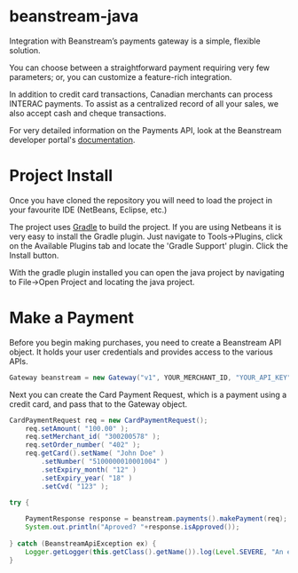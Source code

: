 beanstream-java
===============

Integration with Beanstream’s payments gateway is a simple, flexible solution.

You can choose between a straightforward payment requiring very few parameters; or, you can customize a feature-rich integration.

In addition to credit card transactions, Canadian merchants can process INTERAC payments. To assist as a centralized record of all your sales, we also accept cash and cheque transactions.

For very detailed information on the Payments API, look at the Beanstream developer portal's [documentation](http://developer.beanstream.com/documentation/take-payments/purchases-pre-authorizations/).

# Project Install
Once you have cloned the repository you will need to load the project in your favourite IDE (NetBeans, Eclipse, etc.)

The project uses [Gradle](http://www.gradle.org/) to build the project. If you are using Netbeans it is very easy to install the Gradle plugin. Just navigate to Tools->Plugins, click on the Available Plugins tab and locate the 'Gradle Support' plugin. Click the Install button.

With the gradle plugin installed you can open the java project by navigating to File->Open Project and locating the java project. 


# Make a Payment
Before you begin making purchases, you need to create a Beanstream API object. It holds your user credentials and provides access to the various APIs.

```java
Gateway beanstream = new Gateway("v1", YOUR_MERCHANT_ID, "YOUR_API_KEY");
```

Next you can create the Card Payment Request, which is a payment using a credit card, and pass that to the Gateway object.

```java
CardPaymentRequest req = new CardPaymentRequest();
	req.setAmount( "100.00" );
	req.setMerchant_id( "300200578" );
	req.setOrder_number( "402" );
	req.getCard().setName( "John Doe" )
		.setNumber( "5100000010001004" )
		.setExpiry_month( "12" )
		.setExpiry_year( "18" )
		.setCvd( "123" );

try {
            
	PaymentResponse response = beanstream.payments().makePayment(req);
	System.out.println("Aproved? "+response.isApproved());
	
} catch (BeanstreamApiException ex) {
	Logger.getLogger(this.getClass().getName()).log(Level.SEVERE, "An error occurred", ex);
}			
```

